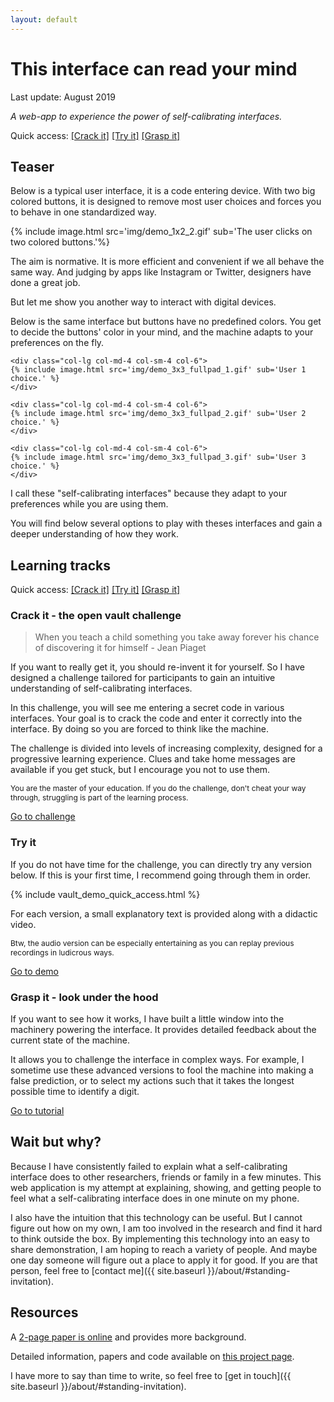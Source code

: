 ```yaml
---
layout: default
---
```


# This interface can read your mind

Last update: August 2019

*A web-app to experience the power of self-calibrating interfaces.*

Quick access: [[Crack it]](challenge) [[Try it]](demo) [[Grasp it]](tuto)

## Teaser

Below is a typical user interface, it is a code entering device. With two big colored buttons, it is designed to remove most user choices and forces you to behave in one standardized way.

<div class="container">
  <div class="row align-items-center justify-content-center">
    <div class="col-lg-4 col-md-6 col-sm-8 col-12">
    {% include image.html src='img/demo_1x2_2.gif' sub='The user clicks on two colored buttons.'%}
    </div>
  </div>
</div>

The aim is normative. It is more efficient and convenient if we all behave the same way. And judging by apps like Instagram or Twitter, designers have done a great job.

But let me show you another way to interact with digital devices.

Below is the same interface but buttons have no predefined colors. You get to decide the buttons' color in your mind, and the machine adapts to your preferences on the fly.

<div class="container">
  <div class="row align-items-center justify-content-center">

    <div class="col-lg col-md-4 col-sm-4 col-6">
    {% include image.html src='img/demo_3x3_fullpad_1.gif' sub='User 1 choice.' %}
    </div>

    <div class="col-lg col-md-4 col-sm-4 col-6">
    {% include image.html src='img/demo_3x3_fullpad_2.gif' sub='User 2 choice.' %}
    </div>

    <div class="col-lg col-md-4 col-sm-4 col-6">
    {% include image.html src='img/demo_3x3_fullpad_3.gif' sub='User 3 choice.' %}
    </div>

  </div>
</div>

I call these "self-calibrating interfaces" because they adapt to your preferences while you are using them.

You will find below several options to play with theses interfaces and gain a deeper understanding of how they work.

## Learning tracks

Quick access: [[Crack it]](challenge) [[Try it]](demo) [[Grasp it]](tuto)

### Crack it - the open vault challenge

> When you teach a child something you take away forever his chance of discovering it for himself - Jean Piaget

If you want to really get it, you should re-invent it for yourself. So I have designed a challenge tailored for participants to gain an intuitive understanding of self-calibrating interfaces.

In this challenge, you will see me entering a secret code in various interfaces. Your goal is to crack the code and enter it correctly into the interface. By doing so you are forced to think like the machine.

The challenge is divided into levels of increasing complexity, designed for a progressive learning experience. Clues and take home messages are available if you get stuck, but I encourage you not to use them.

<p style="font-size: 0.75rem;">You are the master of your education. If you do the challenge, don't cheat your way through, struggling is part of the learning process.</p>

<a href="challenge" class="btn btn-light btn-lg active" role="button" aria-pressed="true">Go to challenge</a>


### Try it

If you do not have time for the challenge, you can directly try any version below. If this is your first time, I recommend going through them in order.

{% include vault_demo_quick_access.html %}

For each version, a small explanatory text is provided along with a didactic video.

<p style="font-size: 0.75rem;">Btw, the audio version can be especially entertaining as you can replay previous recordings in ludicrous ways.</p>

<a href="demo" class="btn btn-light btn-lg active" role="button" aria-pressed="true">Go to demo</a>

### Grasp it - look under the hood

If you want to see how it works, I have built a little window into the machinery powering the interface. It provides detailed feedback about the current state of the machine.

It allows you to challenge the interface in complex ways. For example, I sometime use these advanced versions to fool the machine into making a false prediction, or to select my actions such that it takes the longest possible time to identify a digit.

<a href="tuto" class="btn btn-light btn-lg active" role="button" aria-pressed="true">Go to tutorial</a>


## Wait but why?

Because I have consistently failed to explain what a self-calibrating interface does to other researchers, friends or family in a few minutes. This web application is my attempt at explaining, showing, and getting people to feel what a self-calibrating interface does in one minute on my phone.

I also have the intuition that this technology can be useful. But I cannot figure out how on my own, I am too involved in the research and find it hard to think outside the box. By implementing this technology into an easy to share demonstration, I am hoping to reach a variety of people. And maybe one day someone will figure out a place to apply it for good. If you are that person, feel free to [contact me]({{ site.baseurl }}/about/#standing-invitation).

## Resources

A [2-page paper is online](https://arxiv.org/abs/1906.02485) and provides more background.

Detailed information, papers and code available on [this project page](../projects/thesis).

I have more to say than time to write, so feel free to [get in touch]({{ site.baseurl }}/about/#standing-invitation).
